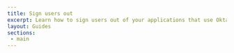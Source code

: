 ```yaml
---
title: Sign users out
excerpt: Learn how to sign users out of your applications that use Okta's APIs.
layout: Guides
sections:
 - main
---
```

